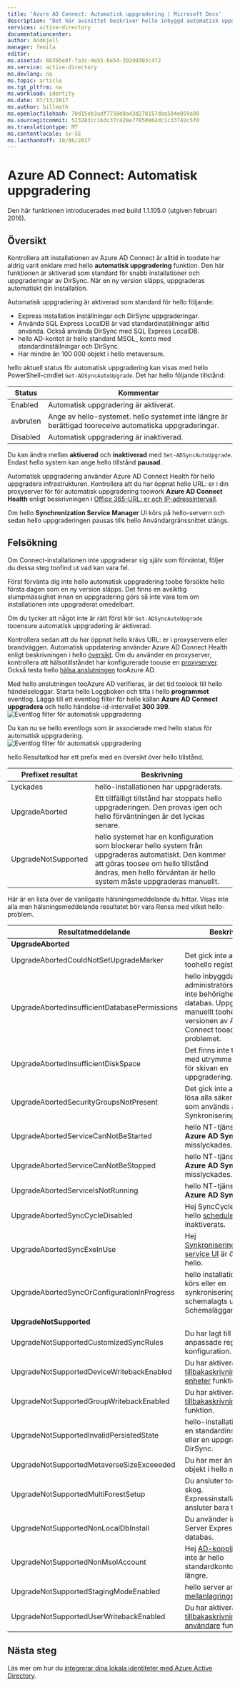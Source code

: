 ```yaml
---
title: 'Azure AD Connect: Automatisk uppgradering | Microsoft Docs'
description: "Det här avsnittet beskriver hello inbyggd automatisk uppgradering funktion i Azure AD Connect-synkronisering."
services: active-directory
documentationcenter: 
author: AndKjell
manager: femila
editor: 
ms.assetid: 6b395e8f-fa3c-4e55-be54-392dd303c472
ms.service: active-directory
ms.devlang: na
ms.topic: article
ms.tgt_pltfrm: na
ms.workload: identity
ms.date: 07/13/2017
ms.author: billmath
ms.openlocfilehash: 70d15eb3adf7758d8a43d278157daa504e059a98
ms.sourcegitcommit: 523283cc1b3c37c428e77850964dc1c33742c5f0
ms.translationtype: MT
ms.contentlocale: sv-SE
ms.lasthandoff: 10/06/2017
---
```

# <a name="azure-ad-connect-automatic-upgrade"></a>Azure AD Connect: Automatisk uppgradering
Den här funktionen introducerades med build 1.1.105.0 (utgiven februari 2016).

## <a name="overview"></a>Översikt
Kontrollera att installationen av Azure AD Connect är alltid in toodate har aldrig varit enklare med hello **automatisk uppgradering** funktion. Den här funktionen är aktiverad som standard för snabb installationer och uppgraderingar av DirSync. När en ny version släpps, uppgraderas automatiskt din installation.

Automatisk uppgradering är aktiverad som standard för hello följande:

* Express installation inställningar och DirSync uppgraderingar.
* Använda SQL Express LocalDB är vad standardinställningar alltid använda. Också använda DirSync med SQL Express LocalDB.
* hello AD-kontot är hello standard MSOL_ konto med standardinställningar och DirSync.
* Har mindre än 100 000 objekt i hello metaversum.

hello aktuell status för automatisk uppgradering kan visas med hello PowerShell-cmdlet `Get-ADSyncAutoUpgrade`. Det har hello följande tillstånd:

| Status | Kommentar |
| --- | --- |
| Enabled |Automatisk uppgradering är aktiverat. |
| avbruten |Ange av hello-systemet. hello systemet inte längre är berättigad tooreceive automatiska uppgraderingar. |
| Disabled |Automatisk uppgradering är inaktiverad. |

Du kan ändra mellan **aktiverad** och **inaktiverad** med `Set-ADSyncAutoUpgrade`. Endast hello system kan ange hello tillstånd **pausad**.

Automatisk uppgradering använder Azure AD Connect Health för hello uppgradera infrastrukturen. Kontrollera att du har öppnat hello URL: er i din proxyserver för för automatisk uppgradering toowork **Azure AD Connect Health** enligt beskrivningen i [Office 365-URL: er och IP-adressintervall](https://support.office.com/article/Office-365-URLs-and-IP-address-ranges-8548a211-3fe7-47cb-abb1-355ea5aa88a2).

Om hello **Synchronization Service Manager** UI körs på hello-servern och sedan hello uppgraderingen pausas tills hello Användargränssnittet stängs.

## <a name="troubleshooting"></a>Felsökning
Om Connect-installationen inte uppgraderar sig själv som förväntat, följer du dessa steg toofind ut vad kan vara fel.

Först förvänta dig inte hello automatisk uppgradering toobe försökte hello första dagen som en ny version släpps. Det finns en avsiktlig slumpmässighet innan en uppgradering görs så inte vara tom om installationen inte uppgraderat omedelbart.

Om du tycker att något inte är rätt först kör `Get-ADSyncAutoUpgrade` tooensure automatisk uppgradering är aktiverad.

Kontrollera sedan att du har öppnat hello krävs URL: er i proxyservern eller brandväggen. Automatisk uppdatering använder Azure AD Connect Health enligt beskrivningen i hello [översikt](#overview). Om du använder en proxyserver, kontrollera att hälsotillståndet har konfigurerade toouse en [proxyserver](../connect-health/active-directory-aadconnect-health-agent-install.md#configure-azure-ad-connect-health-agents-to-use-http-proxy). Också testa hello [hälsa anslutningen](../connect-health/active-directory-aadconnect-health-agent-install.md#test-connectivity-to-azure-ad-connect-health-service) tooAzure AD.

Med hello anslutningen tooAzure AD verifieras, är det tid toolook till hello händelseloggar. Starta hello Loggboken och titta i hello **programmet** eventlog. Lägga till ett eventlog filter för hello källan **Azure AD Connect uppgradera** och hello händelse-id-intervallet **300 399**.  
![Eventlog filter för automatisk uppgradering](./media/active-directory-aadconnect-feature-automatic-upgrade/eventlogfilter.png)  

Du kan nu se hello eventlogs som är associerade med hello status för automatisk uppgradering.  
![Eventlog filter för automatisk uppgradering](./media/active-directory-aadconnect-feature-automatic-upgrade/eventlogresult.png)  

hello Resultatkod har ett prefix med en översikt över hello tillstånd.

| Prefixet resultat | Beskrivning |
| --- | --- |
| Lyckades |hello-installationen har uppgraderats. |
| UpgradeAborted |Ett tillfälligt tillstånd har stoppats hello uppgraderingen. Den provas igen och hello förväntningen är det lyckas senare. |
| UpgradeNotSupported |hello systemet har en konfiguration som blockerar hello system från uppgraderas automatiskt. Den kommer att göras toosee om hello tillstånd ändras, men hello förväntan är hello system måste uppgraderas manuellt. |

Här är en lista över de vanligaste hälsningsmeddelande du hittar. Visas inte alla men hälsningsmeddelande resultatet bör vara Rensa med vilket hello-problem.

| Resultatmeddelande | Beskrivning |
| --- | --- |
| **UpgradeAborted** | |
| UpgradeAbortedCouldNotSetUpgradeMarker |Det gick inte att skriva toohello registret. |
| UpgradeAbortedInsufficientDatabasePermissions |hello inbyggda administratörsgruppen har inte behörighet toohello databas. Uppgradera manuellt toohello senaste versionen av Azure AD Connect tooaddress problemet. |
| UpgradeAbortedInsufficientDiskSpace |Det finns inte tillräckligt med utrymme toosupport för skivan en uppgradering. |
| UpgradeAbortedSecurityGroupsNotPresent |Det gick inte att hitta och lösa alla säkerhetsgrupper som används av hello Synkroniseringsmotorn. |
| UpgradeAbortedServiceCanNotBeStarted |hello NT-tjänst **Microsoft Azure AD Sync** toostart misslyckades. |
| UpgradeAbortedServiceCanNotBeStopped |hello NT-tjänst **Microsoft Azure AD Sync** toostop misslyckades. |
| UpgradeAbortedServiceIsNotRunning |hello NT-tjänst **Microsoft Azure AD Sync** körs inte. |
| UpgradeAbortedSyncCycleDisabled |Hej SyncCycle alternativ i hello [scheduler](active-directory-aadconnectsync-feature-scheduler.md) har inaktiverats. |
| UpgradeAbortedSyncExeInUse |Hej [Synkroniseringshanteraren service UI](active-directory-aadconnectsync-service-manager-ui.md) är öppen på hello. |
| UpgradeAbortedSyncOrConfigurationInProgress |hello installationsguiden körs eller en synkronisering har schemalagts utanför hello Schemaläggaren. |
| **UpgradeNotSupported** | |
| UpgradeNotSupportedCustomizedSyncRules |Du har lagt till egna anpassade regler toohello konfiguration. |
| UpgradeNotSupportedDeviceWritebackEnabled |Du har aktiverat hello [tillbakaskrivning av enheter](active-directory-aadconnect-feature-device-writeback.md) funktion. |
| UpgradeNotSupportedGroupWritebackEnabled |Du har aktiverat hello [tillbakaskrivning av grupp](active-directory-aadconnect-feature-preview.md#group-writeback) funktion. |
| UpgradeNotSupportedInvalidPersistedState |hello-installationen är inte en standardinställningar eller en uppgradering av DirSync. |
| UpgradeNotSupportedMetaverseSizeExceeeded |Du har mer än 100 000 objekt i hello metaversum. |
| UpgradeNotSupportedMultiForestSetup |Du ansluter toomore än en skog. Expressinstallationen ansluter bara tooone skog. |
| UpgradeNotSupportedNonLocalDbInstall |Du använder inte en SQL Server Express LocalDB-databas. |
| UpgradeNotSupportedNonMsolAccount |Hej [AD-koppling konto](active-directory-aadconnect-accounts-permissions.md#active-directory-account) inte är hello standardkontot MSOL_ längre. |
| UpgradeNotSupportedStagingModeEnabled |hello server anges toobe i [mellanlagringsläge](active-directory-aadconnectsync-operations.md#staging-mode). |
| UpgradeNotSupportedUserWritebackEnabled |Du har aktiverat hello [tillbakaskrivning av användare](active-directory-aadconnect-feature-preview.md#user-writeback) funktion. |

## <a name="next-steps"></a>Nästa steg
Läs mer om hur du [integrerar dina lokala identiteter med Azure Active Directory](active-directory-aadconnect.md).
